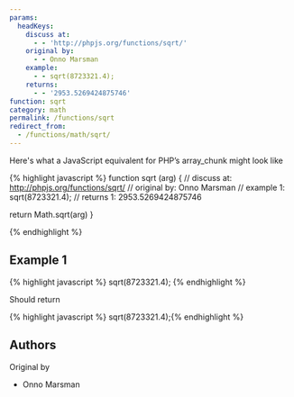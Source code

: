```yaml
---
params:
  headKeys:
    discuss at:
      - - 'http://phpjs.org/functions/sqrt/'
    original by:
      - - Onno Marsman
    example:
      - - sqrt(8723321.4);
    returns:
      - - '2953.5269424875746'
function: sqrt
category: math
permalink: /functions/sqrt
redirect_from:
  - /functions/math/sqrt/
---
```


<!-- WARNING! This file is auto generated by `npm run web:inject`, do not edit by hand -->

Here's what a JavaScript equivalent for PHP’s array_chunk might look like

{% highlight javascript %}
function sqrt (arg) {
  //  discuss at: http://phpjs.org/functions/sqrt/
  // original by: Onno Marsman
  //   example 1: sqrt(8723321.4);
  //   returns 1: 2953.5269424875746

  return Math.sqrt(arg)
}

{% endhighlight %}

## Example 1

{% highlight javascript %}
sqrt(8723321.4);
{% endhighlight %}

Should return

{% highlight javascript %}
sqrt(8723321.4);{% endhighlight %}


## Authors


Original by

- Onno Marsman

